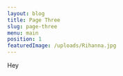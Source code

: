 ```yaml
---
layout: blog
title: Page Three
slug: page-three
menu: main
position: 1
featuredImage: /uploads/Rihanna.jpg
---
```

Hey
